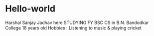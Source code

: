 # Hello-world
Harshal Sanjay Jadhav here
STUDYING FY BSC CS in B.N. Bandodkar College
18 years old
Hobbies : Listening to music & playing cricket
